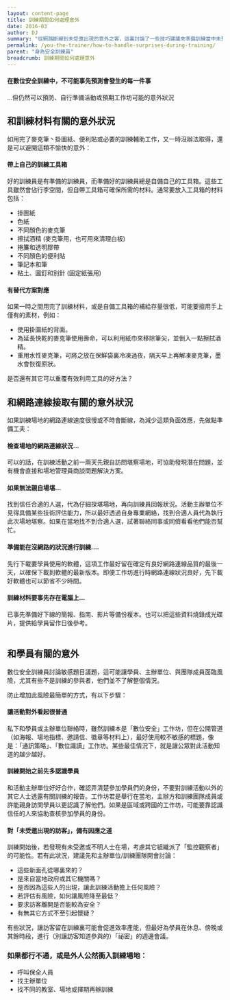 ```yaml
---
layout: content-page
title: 訓練期間如何處理意外
date: 2016-03
author: DJ
summary: "從網路斷線到未受邀出現的意外之客，這裏討論了一些技巧建議來準備訓練當中未預期到的意外狀況。"
permalink: /you-the-trainer/how-to-handle-surprises-during-training/
parent: "身為安全訓練員"
breadcrumb: 訓練期間如何處理意外
---
```

#### 在數位安全訓練中，不可能事先預測會發生的每一件事
...但仍然可以預防、自行準備活動或預期工作坊可能的意外狀況

## 和訓練材料有關的意外狀況
如用完了麥克筆丶掛圖紙、便利貼或必要的訓練輔助工作，又一時沒辦法取得，還是可以避開這類不愉快的意外：

#### 帶上自己的訓練工具箱
好的訓練員是有準備的訓練員，而準備好的訓練員總是自備自己的工具箱。這些工具雖然會佔行李空間，但自帶工具箱可確保所需的材料。通常要放入工具箱的材料包括：

- 掛圖紙
- 色紙
- 不同顏色的麥克筆
- 擦拭酒精 (麥克筆用，也可用來清理白板)
- 捲簾和透明膠帶
- 不同顏色的便利貼
- 筆記本和筆
- 粘土、圖釘和別針 (固定紙張用)

#### 有替代方案對應
如果一時之間用完了訓練材料，或是自備工具箱的補給存量很低，可能要擅用手上僅有的素材，例如：

- 使用掛圖紙的背面。
- 為延長快乾的麥克筆使用壽命，可以利用紙巾來移除筆尖，並倒入一點擦拭酒精。
- 重用水性麥克筆，可將之放在保鮮袋裏冷凍過夜，隔天早上再解凍麥克筆，墨水會恢復原狀。

是否還有其它可以重覆有效利用工具的好方法？

## 和網路連線接取有關的意外狀況
如果訓練場地的網路連線速度很慢或不時會斷線，為減少這類負面效應，先做點準備工夫：

#### 檢查場地的網路連線狀況...
可以的話，在訓練活動之前一兩天先親自訪問堪察場地，可協助發現潛在問題，並有機會直接和場地管理員商談問題解決方案。

#### 如果無法親自場堪...
找到信任合適的人選，代為仔細探堪場地，再向訓練員回報狀況。活動主辦單位不見得具備某些技術評估能力，所以最好透過自身專業網絡，找到合適人員代為執行此次場地堪察。如果在當地找不到合適人選，試著聯絡同事或同儕看看他們能否幫忙。

#### 準備能在沒網路的狀況進行訓練....
先行下載要學員使用的軟體，這項工作最好留在確定有良好網路連線品質的最後一天，以確保下載到軟體的最新版本。即便工作坊進行時網路連線狀況良好，先下載好軟體也可以節省不少時間。

#### 訓練材料要事先存在電腦上...
已事先準備好下線的簡報、指南、影片等備份複本。也可以把這些資料燒錄成光碟片，提供給學員留作日後參考。
<br><br>

## 和學員有關的意外
數位安全訓練員討論敏感題目議題，這可能讓學員、主辦單位、與團隊成員面臨風險，尤其有些不是訓練的參與者，他們並不了解整個情況。

防止增加此風險最簡單的方式，有以下步驟：

#### 讓活動對外看起很普通
私下和學員或主辦單位聯絡時，雖然訓練本是「數位安全」工作坊，但在公開管道（如海報、場地指標、邀請信、徽章等材料上），最好使用較不敏感的標題，像是：「通訊策略」、「數位識讀」工作坊。某些最佳情況下，就是讓公眾對此活動知道的越少越好。

#### 訓練開始之前先多認識學員
和活動主辦單位好好合作，確認弄清楚參加學員們的身份，不要對訓練活動以外的其它人士透露有關訓練的報告。工作坊若是舉行在當地，主辦方和訓練團隊成員或許能親身訪問學員以更認識了解他們。如果是區域或跨國的工作坊，可能要靠認識信任的人來協助查核參加學員的身份。

#### 對「未受邀出現的訪客」，備有因應之道
訓練開始後，若發現有未受邀或不明人士在場，考慮其它組織派了「監控觀察者」的可能性。若有此狀況，建議先和主辦單位/訓練團隊開會討論：

- 這些新面孔從哪裏來的？
- 是來自當地政府或其它機關嗎？
- 是否因為這些人的出現，讓此訓練活動擔上任何風險？
- 若評估有風險，如何讓風險降至最低？
- 要求訪客離開是否能較為安全？
- 有無其它方式不至引起懷疑？

有些狀況，讓訪客留在訓練裏可能會促進效率產能，但最好為學員在休息、傍晚或其餘時段，進行（別讓訪客知道參與的）「祕密」的週邊會議。

### 如果都行不通，或是外人公然衝入訓練場地：
- 呼叫保全人員
- 找主辦單位
- 找不同的教室、場地或擇期再辦訓練
<br><br>

